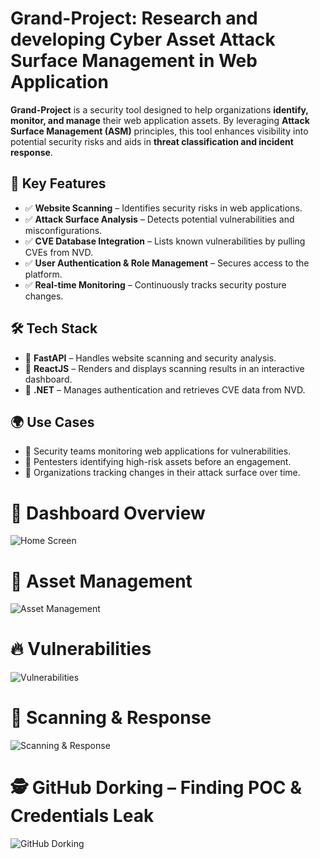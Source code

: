 # Grand-Project: Research and developing Cyber Asset Attack Surface Management in Web Application

**Grand-Project** is a security tool designed to help organizations **identify, monitor, and manage** their web application assets. By leveraging **Attack Surface Management (ASM)** principles, this tool enhances visibility into potential security risks and aids in **threat classification and incident response**.  

## 🚀 Key Features  
- ✅ **Website Scanning** – Identifies security risks in web applications.  
- ✅ **Attack Surface Analysis** – Detects potential vulnerabilities and misconfigurations.  
- ✅ **CVE Database Integration** – Lists known vulnerabilities by pulling CVEs from NVD.  
- ✅ **User Authentication & Role Management** – Secures access to the platform.  
- ✅ **Real-time Monitoring** – Continuously tracks security posture changes.  

## 🛠️ Tech Stack  
- 🔹 **FastAPI** – Handles website scanning and security analysis.  
- 🔹 **ReactJS** – Renders and displays scanning results in an interactive dashboard.  
- 🔹 **.NET** – Manages authentication and retrieves CVE data from NVD.  

## 🌍 Use Cases  
- 🔸 Security teams monitoring web applications for vulnerabilities.  
- 🔸 Pentesters identifying high-risk assets before an engagement.  
- 🔸 Organizations tracking changes in their attack surface over time.  

# 🏡 Dashboard Overview  
<img src="https://github.com/user-attachments/assets/a85c7c1b-5c5e-4c45-9cea-cea8c0633a33" alt="Home Screen" width="">

# 📂 Asset Management  
<img src="https://github.com/user-attachments/assets/b53de811-9758-4b79-825b-fcb1bee1bfe7" alt="Asset Management" width="">

# 🔥 Vulnerabilities  
<img src="https://github.com/user-attachments/assets/267ebf75-6b03-48b3-952c-ee2948281af7" alt="Vulnerabilities" width="">

# 📡 Scanning & Response  
<img src="https://github.com/user-attachments/assets/f889b0f3-f1d2-4c96-b15f-a77c16f430b6" alt="Scanning & Response" width="">

# 🕵️ GitHub Dorking – Finding POC & Credentials Leak  
<img src="https://github.com/user-attachments/assets/06ac3be3-5481-4bb2-9030-129f8c7c855e" alt="GitHub Dorking" width="">



